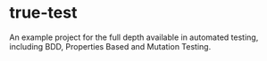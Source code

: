 # true-test
An example project for the full depth available in automated testing, including BDD, Properties Based and Mutation Testing.
